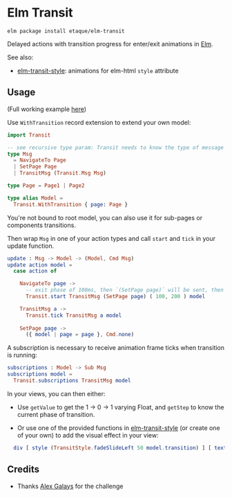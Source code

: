 # Elm Transit

    elm package install etaque/elm-transit

Delayed actions with transition progress for enter/exit animations in [Elm](http://elm-lang.org/).

See also:

* [elm-transit-style](http://package.elm-lang.org/packages/etaque/elm-transit-style/latest): animations for elm-html `style` attribute


## Usage

(Full working example [here](https://github.com/etaque/elm-transit/tree/master/example/src))

Use `WithTransition` record extension to extend your own model:

```elm
import Transit

-- see recursive type param: Transit needs to know the type of message it will send delayed
type Msg
  = NavigateTo Page
  | SetPage Page
  | TransitMsg (Transit.Msg Msg)

type Page = Page1 | Page2

type alias Model =
  Transit.WithTransition { page: Page }
```

You're not bound to root model, you can also use it for sub-pages or components transitions.

Then wrap `Msg` in one of your action types and call `start` and
`tick` in your update function.

```elm
update : Msg -> Model -> (Model, Cmd Msg)
update action model =
  case action of

    NavigateTo page ->
      -- exit phase of 100ms, then `(SetPage page)` will be sent, then enter phase of 200ms
      Transit.start TransitMsg (SetPage page) ( 100, 200 ) model

    TransitMsg a ->
      Transit.tick TransitMsg a model
        
    SetPage page ->
      ({ model | page = page }, Cmd.none)
```

A subscription is necessary to receive animation frame ticks when transition is running:

```elm
subscriptions : Model -> Sub Msg
subscriptions model =
  Transit.subscriptions TransitMsg model
```

In your views, you can then either:

* Use `getValue` to get the 1 -> 0 -> 1 varying Float, and `getStep` to know the current phase of transition.

* Or use one of the provided functions in [elm-transit-style](http://package.elm-lang.org/packages/etaque/elm-transit-router/latest) (or create one of your own)
to add the visual effect in your view:

```elm
  div [ style (TransitStyle.fadeSlideLeft 50 model.transition) ] [ text "Some content" ]
```

## Credits

* Thanks [Alex Galays](https://twitter.com/boubiyeah) for the challenge
